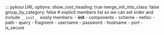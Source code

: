 ::: pykour.URL
    options:
        show_root_heading: true
        merge_init_into_class: false
        group_by_category: false
        # explicit members list so we can set order and include `__init__` easily
        members:
          - __init__
          - components
          - scheme
          - netloc
          - path
          - query
          - fragment
          - username
          - password
          - hostname
          - port
          - is_secure
